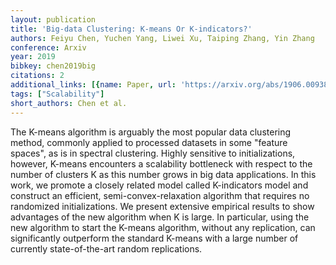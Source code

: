 ```yaml
---
layout: publication
title: 'Big-data Clustering: K-means Or K-indicators?'
authors: Feiyu Chen, Yuchen Yang, Liwei Xu, Taiping Zhang, Yin Zhang
conference: Arxiv
year: 2019
bibkey: chen2019big
citations: 2
additional_links: [{name: Paper, url: 'https://arxiv.org/abs/1906.00938'}]
tags: ["Scalability"]
short_authors: Chen et al.
---
```

The K-means algorithm is arguably the most popular data clustering method,
commonly applied to processed datasets in some "feature spaces", as is in
spectral clustering. Highly sensitive to initializations, however, K-means
encounters a scalability bottleneck with respect to the number of clusters K as
this number grows in big data applications. In this work, we promote a closely
related model called K-indicators model and construct an efficient,
semi-convex-relaxation algorithm that requires no randomized initializations.
We present extensive empirical results to show advantages of the new algorithm
when K is large. In particular, using the new algorithm to start the K-means
algorithm, without any replication, can significantly outperform the standard
K-means with a large number of currently state-of-the-art random replications.